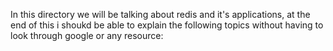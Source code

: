 In this directory we will be talking about redis and it's applications, at the end of this i shoukd be able to explain the following topics without having to look through google or any resource: